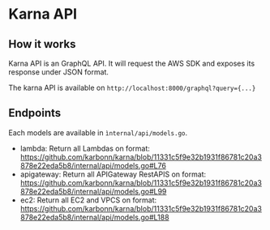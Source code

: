 # Karna API

## How it works

Karna API is an GraphQL API. It will request the AWS SDK and exposes its response under JSON format.

The karna API is available on `http://localhost:8000/graphql?query={...}`

## Endpoints

Each models are available in `ìnternal/api/models.go`.

- lambda: Return all Lambdas on format: https://github.com/karbonn/karna/blob/11331c5f9e32b1931f86781c20a3878e22eda5b8/internal/api/models.go#L76
- apigateway: Return all APIGateway RestAPIS on format: https://github.com/karbonn/karna/blob/11331c5f9e32b1931f86781c20a3878e22eda5b8/internal/api/models.go#L99
- ec2: Return all EC2 and VPCS on format: https://github.com/karbonn/karna/blob/11331c5f9e32b1931f86781c20a3878e22eda5b8/internal/api/models.go#L188
